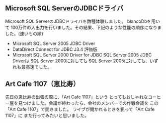 ## Microsoft SQL ServerのJDBCドライバ

Microsoft SQL ServerのJDBCドライバを数種体験しました。
blancoDbを用いて 100万件の入出力を行いました。その結果、下記のような性能の順序になりました。(速いもの順)

* Microsoft SQL Server 2005 JDBC Driver
* DataDirect Connect for JDBC J3.4 評価版
* Microsoft SQL Server 2000 Driver for JDBC
SQL Server 2005 JDBC Driverは SQL Server 2000に対しても SQL Server 2005に対しても、いずれも最高速でした。


## Art Cafe 1107（恵比寿）

先日の恵比寿の出張の際に、「Art Cafe 1107」という とってもおしゃれなコーヒー屋を見つけました。会議が終わったら、会社のメンバーでの作戦会議を この「Art Cafe 1107」で開きました。
ライブが開かれるときを狙って「Art Cafe 1107」に また行ってみたいと思いました。
